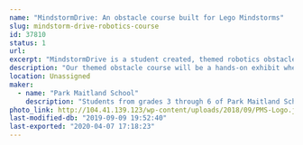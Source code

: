 ```yaml
---
name: "MindstormDrive: An obstacle course built for Lego Mindstorms"
slug: mindstorm-drive-robotics-course
id: 37810
status: 1
url: 
excerpt: "MindstormDrive is a student created, themed robotics obstacle course designed specifically with the Lego Mindstorm robots in mind! Equipped with remote controlled robots, Orlando Makers will be challenged to traverse the course to the finish line as they try to beat our course! "
description: "Our themed obstacle course will be a hands-on exhibit where attendees will have an opportunity to remotely control a Lego Mindstorm bot in a race around an 8 foot by 8 foot course full of traps, pits, balance beams, levelers, and so much more! The design team of 3rd - 5th grade students will be on hand as \"experts\" to guide you through the course, give pointers on how to beat their bot, and answer any questions regarding the making of our exhibit! "
location: Unassigned
maker:
  - name: "Park Maitland School"
    description: "Students from grades 3 through 6 of Park Maitland School take part in programmed Design Thinking classes twice a week. In their newly renovated Maker Space, students hone their 21st Century Skills of collaboration, problem solving, creativity, and critical thinking through project based learning. Students are encouraged to tinker and are taught the design process through different modes and hands-on learning experiences. Science, technology, engineering, the arts, and math all play a role in their learning! Students further share their learning to authentic audiences through showcases, hands-on exhibits, and by creating learning experiences for others."
photo_link: http://104.41.139.123/wp-content/uploads/2018/09/PMS-Logo.jpg
last-modified-db: "2019-09-09 19:52:40"
last-exported: "2020-04-07 17:18:23"
---
```

